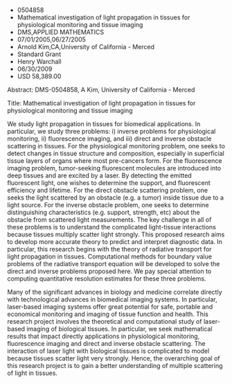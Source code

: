 
* 0504858
* Mathematical investigation of light propagation in tissues for physiological monitoring and tissue imaging
* DMS,APPLIED MATHEMATICS
* 07/01/2005,06/27/2005
* Arnold Kim,CA,University of California - Merced
* Standard Grant
* Henry Warchall
* 06/30/2009
* USD 58,389.00

Abstract: DMS-0504858, A Kim, University of California - Merced

Title: Mathematical investigation of light propagation in tissues for
physiological monitoring and tissue imaging

We study light propagation in tissues for biomedical applications. In
particular, we study three problems: i) inverse problems for physiological
monitoring, ii) fluorescence imaging, and iii) direct and inverse obstacle
scattering in tissues. For the physiological monitoring problem, one seeks to
detect changes in tissue structure and composition, especially in superficial
tissue layers of organs where most pre-cancers form. For the fluorescence
imaging problem, tumor-seeking fluorescent molecules are introduced into deep
tissues and are excited by a laser. By detecting the emitted fluorescent light,
one wishes to determine the support, and fluorescent efficiency and lifetime.
For the direct obstacle scattering problem, one seeks the light scattered by an
obstacle (e.g. a tumor) inside tissue due to a light source. For the inverse
obstacle problem, one seeks to determine distinguishing characteristics (e.g.
support, strength, etc) about the obstacle from scattered light measurements.
The key challenge in all of these problems is to understand the complicated
light-tissue interactions because tissues multiply scatter light strongly. This
proposed research aims to develop more accurate theory to predict and interpret
diagnostic data. In particular, this research begins with the theory of
radiative transport for light propagation in tissues. Computational methods for
boundary value problems of the radiative transport equation will be developed to
solve the direct and inverse problems proposed here. We pay special attention to
computing quantitative resolution estimates for these three problems.

Many of the significant advances in biology and medicine correlate directly with
technological advances in biomedical imaging systems. In particular, laser-based
imaging systems offer great potential for safe, portable and economical
monitoring and imaging of tissue function and health. This research project
involves the theoretical and computational study of laser-based imaging of
biological tissues. In particular, we seek mathematical results that impact
directly applications in physiological monitoring, fluorescence imaging and
direct and inverse obstacle scattering. The interaction of laser light with
biological tissues is complicated to model because tissues scatter light very
strongly. Hence, the overarching goal of this research project is to gain a
better understanding of multiple scattering of light in tissues.


